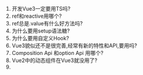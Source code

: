 1. 开发Vue3一定要用TS吗?
2. ref和reactive用哪个?
3. ref总是.value有什么好方法吗?
4. 为什么要用setup语法糖?
5. 为什么要用自定义Hook?
6. Vue3貌似还不是很完善,经常有新的特性和API,要用吗?
7. Composition Api 和option Api 用哪个?
8. Vue2中的动态组件在Vue3就没用了?
9. 

